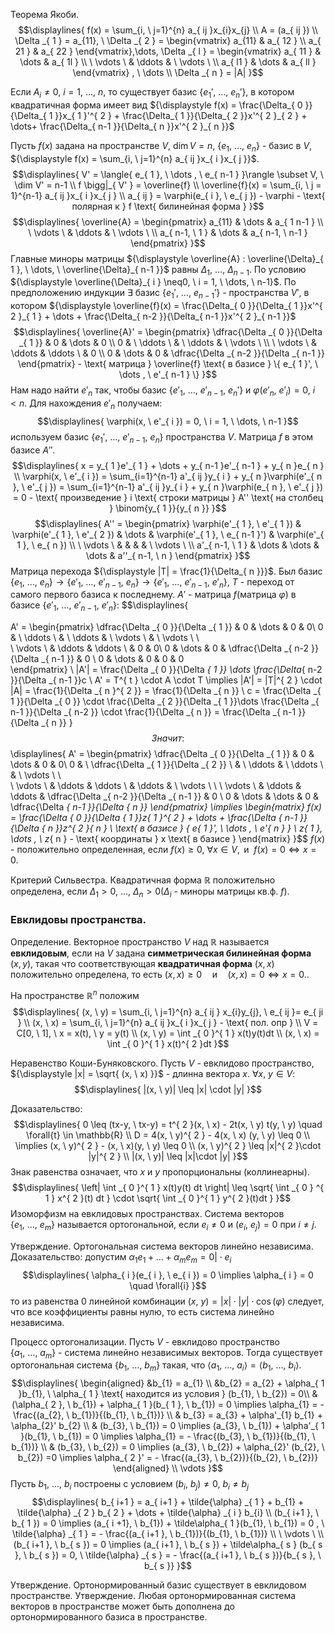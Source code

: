 Теорема Якоби.
$$\displaylines{
f(x) = \sum_{i, \  j=1}^{n} a_{ ij }x_{i}x_{j} \\
A = (a_{ ij }) \\
\Delta _{ 1 } = a_{11}, \  \Delta _{ 2 } = \begin{vmatrix}
a_{11}  & a_{ 12 } \\
a_{ 21 } & a_{ 22 }
\end{vmatrix},\dots, \Delta _{ l } = \begin{vmatrix}
a_{ 11 } & \dots  & a_{ 1l } \\
\ \vdots \    & \ddots  &  \ \vdots \  \\
a_{ l1 } & \dots  & a_{ ll } 
\end{vmatrix}  , \  \dots \\
\Delta _{ n } = |A|
}$$

Если ${\displaystyle A_{ i } \neq 0, \ i = 1, \ \dots, \ n}$, то существует базис ${\displaystyle \{ e_{ 1 }', \ \dots, \ e_{ n }' \}}$, в котором квадратичная форма имеет вид ${\displaystyle f(x) = \frac{\Delta_{ 0 }}{\Delta_{ 1 }}x_{ 1 }'^{ 2 } + \frac{\Delta_{ 1 }}{\Delta_{ 2 }}x'^{ 2 }_{ 2 } + \dots+ \frac{\Delta_{ n-1 }}{\Delta_{ n }}x'^{ 2 }_{ n }}$

Пусть ${\displaystyle f(x)}$ задана на пространстве ${\displaystyle V, \ \dim V = n, \ \{ e_{ 1 }, \ \dots, \ e_{ n } \}}$ - базис в ${\displaystyle V}$, ${\displaystyle f(x) = \sum_{i, \ j=1}^{n} a_{ ij }x_{ i }x_{ j }}$.
$$\displaylines{
V' = \langle{ e_{ 1 }, \  \dots , \  e_{ n-1 } }\rangle \subset V, \  \dim V' = n-1 \\
f \bigg|_{ V' } = \overline{f} \\
\overline{f}(x) = \sum_{i, \  j = 1}^{n-1} a_{ ij }x_{ i }x_{ j }  \\
a_{ ij } = \varphi(e_{ i }, \  e_{ j }) - \varphi - \text{ полярная к } f \text{ билинейная форма }
}$$
$$\displaylines{
\overline{A} = \begin{pmatrix}
a_{11} & \dots  & a_{ 1 n-1 }  \\
 \ \vdots \  & \ddots  &  \ \vdots \  \\
a_{ n-1, \  1 } & \dots  & a_{ n-1, \  n-1 }   
\end{pmatrix}
}$$
Главные миноры матрицы ${\displaystyle \overline{A} : \overline{\Delta}_{ 1 }, \ \dots, \ \overline{\Delta}_{ n-1 }}$ равны ${\displaystyle \Delta_{ 1 }, \ \dots, \ \Delta_{ n-1 }}$. По условию ${\displaystyle \overline{\Delta}_{ i } \neq0, \ i = 1, \ \dots, \ n-1}$. По предположению индукции ${\displaystyle \exists}$ базис ${\displaystyle \{ e_{ 1 }', \ \dots, \ e_{ n-1 }' \}}$ - пространства ${\displaystyle V'}$, в котором ${\displaystyle \overline{f}(x) = \frac{\Delta_{ 0 }}{\Delta_{ 1 }}x'^{ 2 }_{ 1 } + \dots + \frac{\Delta_{ n-2 }}{\Delta_{ n-1 }}x'^{ 2 }_{ n-1 }}$
$$\displaylines{
\overline{A}' = \begin{pmatrix}
\dfrac{\Delta _{ 0 }}{\Delta _{ 1 }}  & 0 & \dots  & 0 \\
 0  &  \ \ddots \ &  \ \ddots   &  \ \vdots \  \\  
\ \vdots \   & \ddots   & \ddots \  & 0 \\
0 & \dots  & 0 & \dfrac{\Delta _{ n-2 }}{\Delta _{ n-1 }}  
\end{pmatrix} - \text{ матрица } \overline{f} \text{ в базисе } \{ e_{ 1 }', \  \dots , \  e'_{ n-1 } \}
}$$
Нам надо найти ${\displaystyle e'_{ n }}$ так, чтобы базис ${\displaystyle \{ e'_{ 1 }, \ \dots, \ e'_{ n-1 }, \ e_{ n }' \}}$ и ${\displaystyle \varphi(e'_{ n }, \ e'_{ i })} = 0, \ i <n$.
Для нахождения ${\displaystyle e'_{ n }}$ получаем:
$$\displaylines{
\varphi(x, \  e'_{ i }) = 0, \  i = 1, \  \dots, \  n-1
}$$
используем базис ${\displaystyle \{ e_{ 1 }', \ \dots, \ e'_{ n-1 }, \ e_{ n } \}}$ пространства ${\displaystyle V}$. Матрица ${\displaystyle f}$ в этом базисе ${\displaystyle A''}$.
$$\displaylines{
x = y_{ 1 }e'_{ 1 } + \dots  + y_{ n-1 }e'_{ n-1 } + y_{ n }e_{ n } \\
\varphi(x, \  e'_{ i }) = \sum_{i=1}^{n-1} a'_{ ij }y_{ i } + y_{ n }\varphi(e'_{ n }, \  e'_{ j }) = \sum_{i=1}^{n-1} a'_{ ij }y_{ i } + y_{ n }\varphi(e_{ n }, \  e'_{ j }) = 0 - \text{ произведение  } i \text{ строки матрицы } A'' \text{ на столбец } \binom{y_{ 1 }}{y_{ n }}
}$$
$$\displaylines{
A'' = \begin{pmatrix}
\varphi(e'_{ 1 }, \  e'_{ 1 }) & \varphi(e'_{ 1 }, \  e'_{ 2 }) & \dots  & \varphi(e'_{ 1 }, \  e_{ n-1 }') & \varphi(e'_{ 1 }, \  e_{ n }) \\
 \ \vdots \  &  &  &  &  \ \vdots \  \\
a'_{ n-1, \  1 } & \dots  & \dots  & \dots  & a''_{ n-1, \  n }    
\end{pmatrix}
}$$
Матрица перехода ${\displaystyle |T| = \frac{1}{\Delta_{ n }}}$. Был базис ${\displaystyle \{ e_{ 1 }, \ \dots, \ e_{ n } \} \to \{ e'_{ 1 }, \ \dots, \ e'_{ n-1 }, \ e_{ n } \} \to \{ e'_{ 1 }, \ \dots, \ e'_{ n-1 }, \ e'_{ n } \}}$, ${\displaystyle T}$ - переход от самого первого базиса к последнему.
${\displaystyle A'}$ - матрица ${\displaystyle f}$(матрица ${\displaystyle \varphi}$) в базисе ${\displaystyle \{ e'_{ 1 }, \ \dots, \ e'_{ n-1 }, \ e'_{ n } \}}$:
$$\displaylines{

A' = \begin{pmatrix}
\dfrac{\Delta _{ 0 }}{\Delta _{ 1 }}  & 0 & \dots  & 0  & 0\\
 0  &  \ \ddots \ &  \ \ddots   &  \ \vdots \   &  \ \vdots \  \\  
\ \vdots \   & \ddots   & \ddots \  & 0  & 0\\
0 & \dots  & 0 & \dfrac{\Delta _{ n-2 }}{\Delta _{ n-1 }} & 0 \\
0 & \dots  & 0 & 0 & 0  
\end{pmatrix} \\
|A'| = \frac{\Delta _{ 0 }}{\Delta _{ 1 }} \dots \frac{\Delta_{ n-2 }}{\Delta _{ n-1 }}c \\
A' = T^{ t } \cdot  A \cdot  T \implies  |A'| = |T|^{ 2 } \cdot  |A| = \frac{1}{\Delta _{ n }^{ 2 }} = \frac{1}{\Delta _{ n }} \\
c = \frac{\Delta _{ 1 }}{\Delta _{ 0 }} \cdot \frac{\Delta _{ 2 }}{\Delta _{ 1 }}\dots \frac{\Delta _{ n-1 }}{\Delta _{ n-2 }} \cdot  \frac{1}{\Delta _{ n }} = \frac{\Delta _{ n-1 }}{\Delta _{ n }} 
}$$
Значит:
$$\displaylines{
A' = \begin{pmatrix}
\dfrac{\Delta _{ 0 }}{\Delta _{ 1 }}  & 0 & \dots  & 0  & 0\\
 0  &  \ \dfrac{\Delta _{ 1 }}{\Delta _{ 2 }} \ &  \ \ddots   &  \ \ddots \   &  \ \vdots \  \\  
\ \vdots \   & \ddots   & \ddots \  & \ddots   &  \ \vdots \  \\
 \ \vdots \   & \ddots  & \ddots  & \dfrac{\Delta _{ n-2 }}{\Delta _{ n-1 }} & 0 \\
0 & \dots  & \dots  & 0 & \dfrac{\Delta _{ n-1 }}{\Delta _{ n }} 
\end{pmatrix} \implies  \begin{matrix}
f(x) = \frac{\Delta _{ 0 }}{\Delta _{ 1 }}z_{ 1 }^{ 2 } + \dots + \frac{\Delta _{ n-1 }}{\Delta _{ n }}z^{ 2 }_{ n } \\
\text{ в базисе } \{ e_{ 1 }', \  \dots , \  e'_{ n } \}  \\
z_{ 1 },  \dots , \  z_{ n } - \text{ координаты } x \text{ в базисе }
\end{matrix}
}$$
${\displaystyle f(x)}$ - положительно определенная, если ${\displaystyle f(x)\geq0, \ \forall{x \in V}, \text{ и } \ f(x) = 0 \iff x = 0}$.

Критерий Сильвестра. Квадратичная форма ${\displaystyle \mathbb{R}}$ положительно определена, если ${\displaystyle \Delta_{ 1 }>0, \ \dots, \ \Delta_{ n }>0}$(${\displaystyle \Delta_{ i }}$ - миноры матрицы кв.ф. ${\displaystyle f}$).

### Евклидовы пространства.
Определение. Векторное пространство $V$ над $\mathbb{R}$ называется **евклидовым**, если на $V$ задана **симметрическая билинейная форма** $(x, y)$, такая что соответствующая **квадратичная форма** $(x, x)$ положительно определена, то есть ${\displaystyle (x, x) \geq 0 \quad \text{и} \quad (x, x) = 0 \iff x = 0.}$.

На пространстве ${\displaystyle \mathbb{R}^{ n }}$ положим
$$\displaylines{
(x, \  y) = \sum_{i, \  j=1}^{n} a_{ ij } x_{i}y_{j}, \  e_{ ij }= e_{ ji } \\
(x, \  x) = \sum_{i, \  j=1}^{n} a_{ ij }x_{ i }x_{ j } - \text{ пол. опр } \\
V = C[0, \  1], \   x = x(t), \  y = y(t) \\
(x, \  y) = \int _{ 0 }^{ 1 } x(t)y(t)dt \\
(x, \  x) = \int _{ 0 }^{ 1 } x(t)^{ 2 }dt
}$$

Неравенство Коши-Буняковского.
Пусть ${\displaystyle V}$ - евклидово пространство, ${\displaystyle |x| = \sqrt{ (x, \ x) }}$ - длинна вектора ${\displaystyle x}$.
${\displaystyle \forall{x, \ y}\in V}$:
$$\displaylines{
|(x, \  y)| \leq |x| \cdot  |y|
}$$

Доказательство:
$$\displaylines{
0 \leq (tx-y, \  tx-y) = t^{ 2 }(x, \  x) - 2t(x, \  y) t(y, \  y) \quad \forall{t} \in  \mathbb{R} \\
D = 4(x, \  y)^{ 2 } - 4(x, \  x) (y, \  y) \leq 0 \\
\implies  (x, \  y)^{ 2 } - (x, \  x)(y, \  y) \leq 0 \\
(x, \  y)^{ 2 } \leq |x|^{ 2 }\cdot |y|^{ 2 } \\
|(x, \  y)| \leq  |x|\cdot |y|
}$$
Знак равенства означает, что ${\displaystyle x}$ и ${\displaystyle y}$ пропорциональны (коллинеарны). 
$$\displaylines{
\left| \int _{ 0 }^{ 1 } x(t)y(t) dt \right| \leq  \sqrt{ \int _{ 0 } ^{ 1 } x^{ 2 }(t) dt } \cdot  \sqrt{ \int _{ 0 }^{ 1 } y^{ 2 }(t)dt }
}$$
Изоморфизм на евклидовых пространствах.
Система векторов ${\displaystyle \{ e_{ 1 }, \ \dots, \ e_{ m } \}}$ называется ортогональной, если ${\displaystyle e_{ i } \neq0}$ и ${\displaystyle (e_{ i }, \ e_{ j }) = 0}$ при ${\displaystyle i \neq j}$.

Утверждение. Ортогональная система векторов линейно независима.
Доказательство: допустим ${\displaystyle \alpha_{ 1 }e_{ 1 } + \dots + \alpha_{ m }e_{ m } = 0 \bigg|\cdot e_{ i }}$
$$\displaylines{
\alpha_{ i }(e_{ i }, \  e_{ i }) = 0 \implies  \alpha_{ i } = 0 \quad \forall{i}
}$$
то из равенства 0 линейной комбинации ${\displaystyle (x, \ y) = |x| \cdot |y| \cdot \cos{(\varphi)}}$ следует, что все коэффициенты равны нулю, то есть система линейно независима.

Процесс ортогонализации.
Пусть ${\displaystyle V}$ - евклидово пространство ${\displaystyle \{ a_{ 1 }, \ \dots, \ a_{ m } \}}$ - система линейно независимых векторов. Тогда существует ортогональная система ${\displaystyle \{ b_{ 1 }, \ \dots, \ b_{ m } \}}$ такая, что ${\displaystyle \langle{ a_{ 1 }, \ \dots, \ a_{ i } }\rangle = \langle{ b_{ 1 }, \ \dots, \ b_{ i } }\rangle}$.
$$\displaylines{
\begin{aligned}
&b_{1} = a_{1} \\
&b_{2} = a_{2} + \alpha_{ 1 }b_{1}, \  \alpha_{ 1 } \text{ находится из условия } (b_{1}, \  b_{2}) = 0\\
& (\alpha_{ 2 }, \  b_{1}) + \alpha_{ 1 }(b_{ 1 }, \  b_{1}) = 0 \implies  \alpha_{1} = - \frac{(a_{2}, \  b_{1})}{(b_{1}, \  b_{1})} \\
& b_{3} = a_{3} + \alpha'_{1} b_{1} + \alpha_{2}' b_{2} \\
& (b_{3}, \  b_{1}) = 0 \implies (a_{3}, \  b_{1}) + \alpha'_{ 1 }(b_{1}, \  b_{1}) = 0 \implies  \alpha_{1} = - \frac{(b_{3}, \  b_{1})}{(b_{1}, \  b_{1})} \\
& (b_{3}, \  b_{2}) = 0 \implies  (a_{3}, \  b_{2}) + \alpha_{2}' (b_{2}, \  b_{2}) =0 \implies  \alpha_{ 2 }' = - \frac{(a_{3}, \  b_{2})}{(b_{2}, \  b_{2})}
\end{aligned} \\ \vdots 
}$$
Пусть ${\displaystyle b_{1}, \ \dots, \ b_{i}}$ построены с условием ${\displaystyle (b_{i}, \ b_{j}) \neq0, \ b_{i} \neq b_{ j }}$
$$\displaylines{
b_{ i+1 } = a_{ i+1 } + \tilde{\alpha} _{ 1 } + b_{1} + \tilde{\alpha} _{ 2 } b_{ 2 } + \dots  + \tilde{\alpha} _{ i } b_{i} \\
(b_{ i+1 }, \  b_{ 1 }) = 0 \implies (a_{ i +1}, \  b_{1}) + \tilde\alpha_{ 1 }(b_{1}, \  b_{1}) = 0 , \  \tilde{\alpha} _{ 1 } = - \frac{(a_{ i+1 }, \  b_{1})}{(b_{1}, \  b_{1})} \\
 \ \vdots \ \\
 (b_{ i+1 }, \  b_{ s }) = 0 \implies  (a_{ i+1 }, \  b_{ s }) + \tilde\alpha_{ s } (b_{ s }, \  b_{ s }) = 0, \  \tilde{\alpha} _{ s } = - \frac{(a_{ i+1 }, \  b_{ s })}{b_{ s }, \  b_{ s }} 
}$$

Утверждение. Ортонормированный базис существует в евклидовом пространстве.
Утверждение. Любая ортонормированная система векторов в пространстве может быть дополнена до ортонормированного базиса в пространстве.
